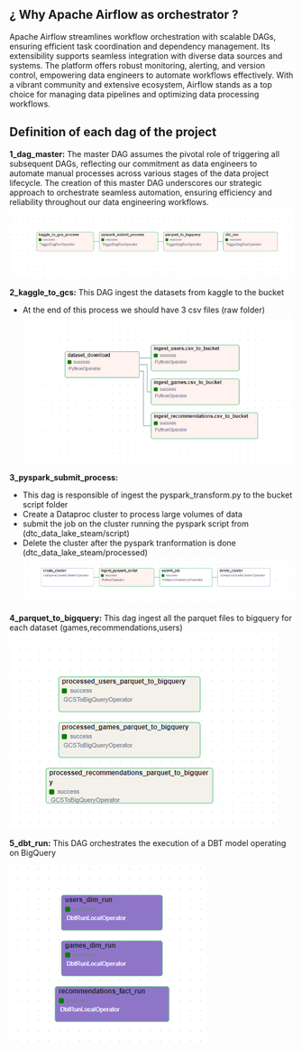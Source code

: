 ## ¿ Why Apache Airflow as orchestrator ? 
Apache Airflow streamlines workflow orchestration with scalable DAGs, ensuring efficient task coordination and dependency management. Its extensibility supports seamless integration with diverse data sources and systems. The platform offers robust monitoring, alerting, and version control, empowering data engineers to automate workflows effectively. With a vibrant community and extensive ecosystem, Airflow stands as a top choice for managing data pipelines and optimizing data processing workflows.

## Definition of each dag of the project 

**1_dag_master:**
The master DAG assumes the pivotal role of triggering all subsequent DAGs, reflecting our commitment as data engineers to automate manual processes across various stages of the data project lifecycle. The creation of this master DAG underscores our strategic approach to orchestrate seamless automation, ensuring efficiency and reliability throughout our data engineering workflows.
![airflow master](../assets/airflow/1_dag_master.png)

**2_kaggle_to_gcs:**
This DAG ingest the datasets from kaggle to the bucket 
* At the end of this process we should have 3 csv files (raw folder)
![airflow kaggle_to_gcs](../assets/airflow/2_kaggle_to_gcs.png)

**3_pyspark_submit_process:**
* This dag is responsible of ingest the pyspark_transform.py to the bucket script folder
* Create a Dataproc cluster to process large volumes of data 
* submit the job on the cluster running the pyspark script from (dtc_data_lake_steam/script) 
* Delete the cluster after the pyspark tranformation is done (dtc_data_lake_steam/processed)
![airflow pyspark_submit_process](../assets/airflow/3_pyspark_submit_process.png)

**4_parquet_to_bigquery:**
This dag ingest all the parquet files to bigquery for each dataset (games,recommendations,users)
![airflow parquet_to_bigquery](../assets/airflow/4_parquet_to_bigquery.png)

**5_dbt_run:**
This DAG orchestrates the execution of a DBT model operating on BigQuery

![airflow dbt run](../assets/airflow/5_dbt_run.png)

